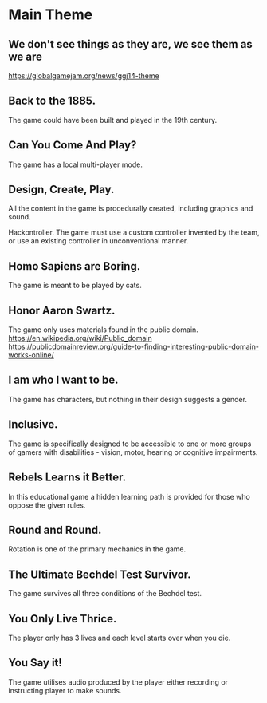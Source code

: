 # Main Theme
## We don't see things as they are, we see them as we are
https://globalgamejam.org/news/ggj14-theme 

## Back to the 1885. 
The game could have been built and played in the 19th century.

## Can You Come And Play? 
The game has a local multi-player mode.

## Design, Create, Play. 
All the content in the game is procedurally created, including graphics and sound.

Hackontroller. 
The game must use a custom controller invented by the team, or use an existing controller in unconventional manner.

## Homo Sapiens are Boring. 
The game is meant to be played by cats.

## Honor Aaron Swartz. 
The game only uses materials found in the public domain.
https://en.wikipedia.org/wiki/Public_domain
https://publicdomainreview.org/guide-to-finding-interesting-public-domain-works-online/

## I am who I want to be. 
The game has characters, but nothing in their design suggests a gender.

## Inclusive. 
The game is specifically designed to be accessible to one or more groups of gamers with disabilities - vision, motor, hearing or cognitive impairments.

## Rebels Learns it Better. 
In this educational game a hidden learning path is provided for those who oppose the given rules.

## Round and Round. 
Rotation is one of the primary mechanics in the game.

## The Ultimate Bechdel Test Survivor. 
The game survives all three conditions of the Bechdel test.

## You Only Live Thrice. 
The player only has 3 lives and each level starts over when you die.

## You Say it! 
The game utilises audio produced by the player either recording or instructing player to make sounds.